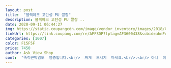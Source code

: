 ```yaml
---
layout: post 
title:  "블랙야크 고탄성 PU 깔창" 
description: 블랙야크 고탄성 PU 깔창 ..
date: 2020-09-11 06:44:27 
img: https://static.coupangcdn.com/image/vendor_inventory/images/2018/09/17/14/9/9d613c17-9b7f-4776-b0bf-478a5102ae01.jpg 
linkUrl: https://link.coupang.com/re/AFFSDP?lptag=AF3600438&subid=ahnPublicAsk&pageKey=135068422&itemId=396406602&vendorItemId=71247043020&traceid=V0-113-848d94764db44a63 
categories: [1007] 
color: F15F5F 
price: 7450 
author: Ask View Shop 
cont:  "족적근막염도  염증입니다.<br/>  짜게  드시지  마세요.<br/>.<br/> 아니  이왕이면  간을  거의  안하는  습관이  더  중요합니다 <br/>☞ 착화감 아주 좋다고 합니다 푹신푹신해서 편하대요!<br/>구겨넣어보니 얼추 맞게 들어감.<br/><br/>구매후  어느새  일년... <br/><br/>깔창만  깐다고  병이  낮는건  아니니까... <br/><br/>남편 작업화로 신는, 구매한지 한달된 블랙야크 신발<br/>남편 퇴근하면 신겨볼 예정<br/>단  하나  팀을  드리자면  병원장  말씀이.<br/>.<br/><br/>대충 비슷해보여서 같은 제품인줄 알았는데<br/>동일하진 않고 이게 쿠션감이 좀더 좋음.<br/><br/>라고  하여  의심스럽지만  맞는  말이기에  소금.<br/>간장.<br/>고추장  등등등  의  조미료를  일상생활속에서  조금씩  조금씩  간을  낮추어  음식하고  섭취하다보니  이제는 50%로는  괜찮아졌어요.<br/>.<br/><br/>세탁소에 맡겼는데 깔창이 삭아서 스티로폼 같은게 엄청 떨어짐<br/>세탁소에서는 신발을 막 만들었다는 헛소리나 하고.<br/><br/>신던신발이  아닌  다른  신발  신을때마다  깔창옮겨서  신어요.<br/> ㅋㅋㅋ<br/>신발 안에 완전 망가져서 화나는데<br/>신발사이즈에 맞춰샀는데 원래 깔창보다 조금 짧고 넓지만<br/>안에  로고는  물론  세척도  하니까  없어짐.<br/>.<br/><br/>여러분도  저  같이  고생하고  계신다면  염분도  낮추고 깔창도 바꾸시고 운동도(발에대한스트레칭)하시고 건강하게 삶의 질을  높여보세요.<br/><br/>오... <br/>  일단 받아서  만져보면  느낌이  말랑 말랑  좋아요.<br/> ㅋㅋ  전 족적근막염이 있는  사람입니다.<br/> 깔창만 10만원째 지르고 있읍니다만  저 하고  맞는걸  찾기가  이렇게 힘들줄이야 ... <br/>.<br/> 암튼  라텍스처럼  겁나  말랑 거리고  아치도  살려주는거 같고  느낌은  좋네요.<br/> 걸어봐야 알겠지만  일단 원래 발은 240 이구 신발은  250 신어요.<br/> 근대 깔창은 260.<br/>275 샀어요.<br/>  신발마다 깔창마다  어쩜  그리 사이즈가  제각각인지  그걸  맞출려면  크게 사야하거든요 ㅋㅋㅋ 자르고  나니 사진만큼만 남네요.<br/><br/>이 깔창만  신어요... <br/>  아직도  쿠션은  멀 쩡.<br/>.<br/><br/>이틀째  신었는대 이것도  신다보니  익숙해진 탓일까요? 깔창이  꺼진것도 아닌대 처음보단 푹신함이 덜  느껴지네요.<br/> 탄성이  좋아서 그런지  다른깔창에  비해  비싼값어치는  합니다.<br/>  갠적으로는 걸어다닐때 다른깔창에  비해 맘에  들어요.<br/> 발 도  덜 피곤한거 같구... <br/><br/>작업화 바닥이 너무 딱딱해서인지 이대로 더있다간 족저근막염 올꺼같아 구매했네요 효과있기를 바랍니다<br/>짜증나던 찰나에 쿠팡에서 마침 블랙야크 깔창 팔아서 2개구매<br/>" 
---
```

